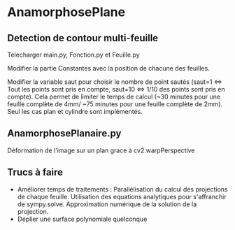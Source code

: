 # AnamorphosePlane

## Detection de contour multi-feuille

Telecharger main.py, Fonction.py et Feuille.py

Modifier la partie Constantes avec la position de chacune des feuilles. 

Modifier la variable saut pour choisir le nombre de point sautés (saut=1 <=> Tout les points sont pris en compte, saut=10 <=> 1/10 des points sont pris en compte). Cela permet de limiter le temps de calcul (~30 minutes pour une feuille complète de 4mm/ ~75 minutes pour une feuille complète de 2mm). 
Seul les cas plan et cylindre sont implémentés. 

## AnamorphosePlanaire.py

Déformation de l'image sur un plan grace à cv2.warpPerspective

## Trucs à faire

- Améliorer temps de traitements : Parallélisation du calcul des projections de chaque feuille.
                                   Utilisation des equations analytiques pour s'affranchir de sympy.solve.
                                   Approximation numérique de la solution de la projection.
- Déplier une surface polynomiale quelconque
